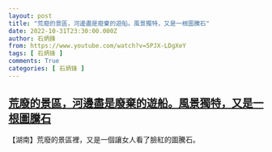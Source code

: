 ```yaml
---
layout: post
title: "荒廢的景區，河邊盡是廢棄的遊船。風景獨特，又是一根圖騰石"
date: 2022-10-31T23:30:00.000Z
author: 石炳鋒
from: https://www.youtube.com/watch?v=5PJX-LDgXeY
tags: [ 石炳锋 ]
comments: True
categories: [ 石炳锋 ]
---
```

<!--1667259000000-->
[荒廢的景區，河邊盡是廢棄的遊船。風景獨特，又是一根圖騰石](https://www.youtube.com/watch?v=5PJX-LDgXeY)
------

<div>
【湖南】荒廢的景區裡，又是一個讓女人看了臉紅的圖騰石。
</div>
